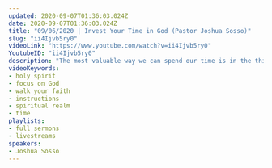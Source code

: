 ```yaml
---
updated: 2020-09-07T01:36:03.024Z
date: 2020-09-07T01:36:03.024Z
title: "09/06/2020 | Invest Your Time in God (Pastor Joshua Sosso)"
slug: "ii4Ijvb5ry0"
videoLink: "https://www.youtube.com/watch?v=ii4Ijvb5ry0"
YoutubeID: "ii4Ijvb5ry0"
description: "The most valuable way we can spend our time is in the things God has placed before us. Pastor Josh Sosso encourages the Body of Christ to walk your calling in faith and realign your focus with the instructions God has given you. In this season, the way we spend our time is more valuable than previous seasons because we are in a time of acceleration. There's a good way and a 'best' way to spend our time. Learn God's ways of doing things!This sermon was delivered by Pastor Joshua Sosso at Freedom Fellowship Church International on September 06, 2020"
videoKeywords:
- holy spirit
- focus on God
- walk your faith
- instructions
- spiritual realm
- time
playlists:
- full sermons
- livestreams
speakers:
- Joshua Sosso
---
```

